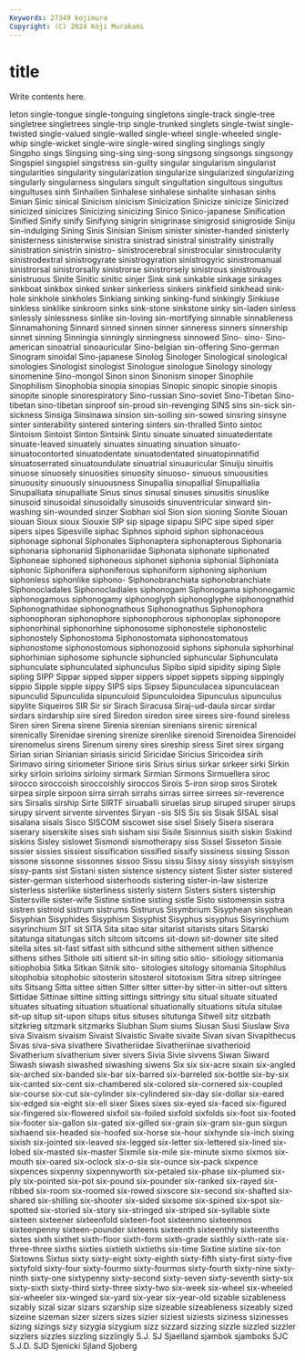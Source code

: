 ```yaml
---
Keywords: 27349 kojimura
Copyright: (C) 2024 Koji Murakami
---
```


# title

Write contents here.



leton single-tongue single-tonguing singletons single-track single-tree singletree singletrees single-trip single-trunked
singlets single-twist single-twisted single-valued single-walled single-wheel single-wheeled single-whip single-wicket single-wire
single-wired singling singlings singly Singpho sings Singsing sing-sing sing-song singsong
singsongs singsongy Singspiel singspiel singstress sin-guilty singular singularism singularist singularities
singularity singularization singularize singularized singularizing singularly singularness singulars singult singultation
singultous singultus singultuses sinh Sinhailien Sinhalese sinhalese sinhalite sinhasan sinhs
Sinian Sinic sinical Sinicism sinicism Sinicization Sinicize sinicize Sinicized sinicized
sinicizes Sinicizing sinicizing Sinico Sinico-japanese Sinification Sinified Sinify sinify Sinifying
sinigrin sinigrinase sinigrosid sinigroside Siniju sin-indulging Sining Sinis Sinisian Sinism
sinister sinister-handed sinisterly sinisterness sinisterwise sinistra sinistrad sinistral sinistrality sinistrally
sinistration sinistrin sinistro- sinistrocerebral sinistrocular sinistrocularity sinistrodextral sinistrogyrate sinistrogyration sinistrogyric
sinistromanual sinistrorsal sinistrorsally sinistrorse sinistrorsely sinistrous sinistrously sinistruous Sinite Sinitic
sinitic sinjer Sink sink sinkable sinkage sinkages sinkboat sinkbox sinked
sinker sinkerless sinkers sinkfield sinkhead sink-hole sinkhole sinkholes Sinkiang sinking
sinking-fund sinkingly Sinkiuse sinkless sinklike sinkroom sinks sink-stone sinkstone sinky
sin-laden sinless sinlessly sinlessness sinlike sin-loving sin-mortifying sinnable sinnableness Sinnamahoning
Sinnard sinned sinnen sinner sinneress sinners sinnership sinnet sinning Sinningia
sinningly sinningness sinnowed Sino- sino- Sino-american sinoatrial sinoauricular Sino-belgian sin-offering
Sino-german Sinogram sinoidal Sino-japanese Sinolog Sinologer Sinological sinological sinologies Sinologist
sinologist Sinologue sinologue Sinology sinology sinomenine Sino-mongol Sinon sinon Sinonism
sinoper Sinophile Sinophilism Sinophobia sinopia sinopias Sinopic sinopic sinopie sinopis
sinopite sinople sinorespiratory Sino-russian Sino-soviet Sino-Tibetan Sino-tibetan sino-tibetan sinproof sin-proud
sin-revenging SINS sins sin-sick sin-sickness Sinsiga Sinsinawa sinsion sin-soiling sin-sowed
sinsring sinsyne sinter sinterability sintered sintering sinters sin-thralled Sinto sintoc
Sintoism Sintoist Sinton Sintsink Sintu sinuate sinuated sinuatedentate sinuate-leaved sinuately
sinuates sinuating sinuation sinuato- sinuatocontorted sinuatodentate sinuatodentated sinuatopinnatifid sinuatoserrated sinuatoundulate
sinuatrial sinuauricular Sinuiju sinuitis sinuose sinuosely sinuosities sinuosity sinuoso- sinuous
sinuousities sinuousity sinuously sinuousness Sinupallia sinupallial Sinupallialia Sinupalliata sinupalliate Sinus
sinus sinusal sinuses sinusitis sinuslike sinusoid sinusoidal sinusoidally sinusoids sinuventricular
sinward sin-washing sin-wounded sinzer Siobhan siol Sion sion sioning Sionite
Siouan siouan Sioux sioux Siouxie SIP sip sipage sipapu SIPC
sipe siped siper sipers sipes Sipesville siphac Siphnos siphoid siphon
siphonaceous siphonage siphonal Siphonales Siphonaptera siphonapterous Siphonaria siphonaria siphonariid Siphonariidae
Siphonata siphonate siphonated Siphoneae siphoned siphoneous siphonet siphonia siphonial Siphoniata
siphonic Siphonifera siphoniferous siphoniform siphoning siphonium siphonless siphonlike siphono- Siphonobranchiata
siphonobranchiate Siphonocladales Siphonocladiales siphonogam Siphonogama siphonogamic siphonogamous siphonogamy siphonoglyph siphonoglyphe
siphonognathid Siphonognathidae siphonognathous Siphonognathus Siphonophora siphonophoran siphonophore siphonophorous siphonoplax siphonopore
siphonorhinal siphonorhine siphonosome siphonostele siphonostelic siphonostely Siphonostoma Siphonostomata siphonostomatous siphonostome
siphonostomous siphonozooid siphons siphonula siphorhinal siphorhinian siphosome siphuncle siphuncled siphuncular
Siphunculata siphunculate siphunculated siphunculus Sipibo sipid sipidity siping Siple sipling
SIPP Sippar sipped sipper sippers sippet sippets sipping sippingly sippio
Sipple sipple sippy SIPS sips Sipsey Sipunculacea sipunculacean sipunculid Sipunculida
sipunculoid Sipunculoidea Sipunculus sipunculus sipylite Siqueiros SIR Sir sir Sirach
Siracusa Siraj-ud-daula sircar sirdar sirdars sirdarship sire sired Siredon siredon
siree sirees sire-found sireless Siren siren Sirena sirene Sirenia sirenian
sirenians sirenic sirenical sirenically Sirenidae sirening sirenize sirenlike sirenoid Sirenoidea
Sirenoidei sirenomelus sirens Sirenum sireny sires sireship siress Siret sirex
sirgang Sirian sirian Sirianian siriasis siricid Siricidae Siricius Siricoidea sirih
Sirimavo siring siriometer Sirione siris Sirius sirius sirkar sirkeer sirki
Sirkin sirky sirloin sirloins sirloiny sirmark Sirmian Sirmons Sirmuellera siroc
sirocco siroccoish siroccoishly siroccos Sirois S-iron sirop siros Sirotek sirpea
sirple sirpoon sirra sirrah sirrahs sirras sirree sirrees sir-reverence sirs
Sirsalis sirship Sirte SIRTF siruaballi siruelas sirup siruped siruper sirups
sirupy sirvent sirvente sirventes Siryan -sis SIS Sis sis Sisak
SISAL sisal sisalana sisals Sisco SISCOM siscowet sise sisel Sisely
Sisera siserara siserary siserskite sises sish sisham sisi Sisile Sisinnius
sisith siskin Siskind siskins Sisley sislowet Sismondi sismotherapy siss Sissel
Sisseton Sissie sissier sissies sissiest sissification sissified sissify sissiness sissing
Sisson sissone sissonne sissonnes sissoo Sissu sissu Sissy sissy sissyish
sissyism sissy-pants sist Sistani sisten sistence sistency sistent Sister sister
sistered sister-german sisterhood sisterhoods sistering sister-in-law sisterize sisterless sisterlike sisterliness
sisterly sistern Sisters sisters sistership Sistersville sister-wife Sistine sistine sisting
sistle Sisto sistomensin sistra sistren sistroid sistrum sistrums Sistrurus Sisymbrium
Sisyphean sisyphean Sisyphian Sisyphides Sisyphism Sisyphist Sisyphus sisyphus Sisyrinchium sisyrinchium
SIT sit SITA Sita sitao sitar sitarist sitarists sitars Sitarski
sitatunga sitatungas sitch sitcom sitcoms sit-down sit-downer site sited sitella
sites sit-fast sitfast sith sithcund sithe sithement sithen sithence sithens
sithes Sithole siti sitient sit-in siting sitio sitio- sitiology sitiomania
sitiophobia Sitka Sitkan Sitnik sito- sitologies sitology sitomania Sitophilus sitophobia
sitophobic sitosterin sitosterol sitotoxism Sitra sitrep sitringee sits Sitsang Sitta
sittee sitten Sitter sitter sitter-by sitter-in sitter-out sitters Sittidae Sittinae
sittine sitting sittings sittringy situ situal situate situated situates situating
situation situational situationally situations situla situlae sit-up situp sit-upon situps
situs situses situtunga Sitwell sitz sitzbath sitzkrieg sitzmark sitzmarks Siubhan
Sium siums Siusan Siusi Siuslaw Siva siva Sivaism sivaism Sivaist
Sivaistic Sivaite sivaite Sivan sivan Sivapithecus Sivas siva-siva sivathere Sivatheriidae
Sivatheriinae sivatherioid Sivatherium sivatherium siver sivers Sivia Sivie sivvens Siwan
Siward Siwash siwash siwashed siwashing siwens Six six six-acre sixain
six-angled six-arched six-banded six-bar six-barred six-barreled six-bottle six-by-six six-canted six-cent
six-chambered six-colored six-cornered six-coupled six-course six-cut six-cylinder six-cylindered six-day six-dollar
six-eared six-edged six-eight six-ell sixer Sixes sixes six-eyed six-faced six-figured
six-fingered six-flowered sixfoil six-foiled sixfold sixfolds six-foot six-footed six-footer six-gallon
six-gated six-gilled six-grain six-gram six-gun sixgun sixhaend six-headed six-hoofed six-horse
six-hour sixhynde six-inch sixing sixish six-jointed six-leaved six-legged six-letter six-lettered
six-lined six-lobed six-masted six-master Sixmile six-mile six-minute sixmo sixmos six-mouth
six-oared six-oclock six-o-six six-ounce six-pack sixpence sixpences sixpenny sixpennyworth six-petaled
six-phase six-plumed six-ply six-pointed six-pot six-pound six-pounder six-ranked six-rayed six-ribbed
six-room six-roomed six-rowed sixscore six-second six-shafted six-shared six-shilling six-shooter six-sided
sixsome six-spined six-spot six-spotted six-storied six-story six-stringed six-striped six-syllable sixte
sixteen sixteener sixteenfold sixteen-foot sixteenmo sixteenmos sixteenpenny sixteen-pounder sixteens sixteenth
sixteenthly sixteenths sixtes sixth sixthet sixth-floor sixth-form sixth-grade sixthly sixth-rate
six-three-three sixths sixties sixtieth sixtieths six-time Sixtine sixtine six-ton Sixtowns
Sixtus sixty sixty-eight sixty-eighth sixty-fifth sixty-first sixty-five sixtyfold sixty-four sixty-fourmo
sixty-fourmos sixty-fourth sixty-nine sixty-ninth sixty-one sixtypenny sixty-second sixty-seven sixty-seventh sixty-six
sixty-sixth sixty-third sixty-three sixty-two six-week six-wheel six-wheeled six-wheeler six-winged six-yard
six-year six-year-old sizable sizableness sizably sizal sizar sizars sizarship size
sizeable sizeableness sizeably sized sizeine sizeman sizer sizers sizes sizier
siziest siziests siziness sizinesses sizing sizings sizy sizygia sizygium sizz
sizzard sizzing sizzle sizzled sizzler sizzlers sizzles sizzling sizzlingly S.J.
SJ Sjaelland sjambok sjamboks SJC S.J.D. SJD Sjenicki Sjland Sjoberg
